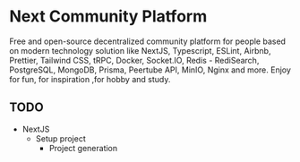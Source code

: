 # Next Community Platform
Free and open-source decentralized community platform for people based on modern technology solution like NextJS, Typescript, ESLint, Airbnb, Prettier, Tailwind CSS, tRPC, Docker, Socket.IO, Redis - RediSearch, PostgreSQL, MongoDB, Prisma, Peertube API, MinIO, Nginx and more. Enjoy for fun, for inspiration ,for hobby and study.

## TODO

* NextJS
  * Setup project
    * Project generation 
